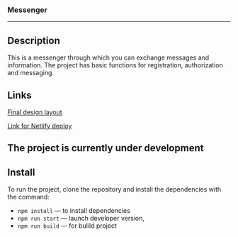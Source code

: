 ### Messenger
---

## Description

This is a messenger through which you can exchange messages and information. The project has basic functions for registration, authorization and messaging.

## Links

[Final design layout](https://www.figma.com/file/csZQv144HAIIvmP4Q9CiVB/Chat_external_link-(Copy)?node-id=1%3A498&t=ahgR49tuID51WlxH-0) 


[Link for Netlify deploy]()

## The project is currently under development

## Install

To run the project, clone the repository and install the dependencies with the command:

- `npm install` — to install dependencies
- `npm run start` — launch developer version,
- `npm run build` — for bulild project

